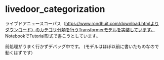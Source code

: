 # livedoor_categorization
ライブドアニュースコーパス（https://www.rondhuit.com/download.htmlよりダウンロード）のカテゴリ分類を行うTransformerモデルを実装しています。
NotebookでTutorial形式で書こうとしています。

前処理がうまく行かずデバッグ中です。
(モデルはほぼ以前に書いたものなので動くはずです)
